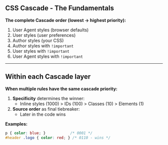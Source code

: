 ## CSS Cascade - The Fundamentals

**The complete Cascade order (lowest → highest priority):**
1. User Agent styles (browser defaults) <!-- .element class="fragment highlight-green" -->
2. User styles (user preferences) <!-- .element class="fragment highlight-green" -->
3. Author styles (your CSS) <!-- .element class="fragment highlight-green" -->
4. Author styles with `!important`<!-- .element class="fragment highlight-red" -->
5. User styles with `!important`<!-- .element class="fragment highlight-red" -->
6. User Agent styles with `!important`<!-- .element class="fragment highlight-red" -->

---

## Within each Cascade layer

**When multiple rules have the same cascade priority:**

1. **Specificity** determines the winner:
   - Inline styles (1000) > IDs (100) > Classes (10) > Elements (1)
2. **Source order** as final tiebreaker:
   - Later in the code wins

**Examples:**
```css
p { color: blue; }           /* 0001 */
#header .logo { color: red; } /* 0110 - wins */
```